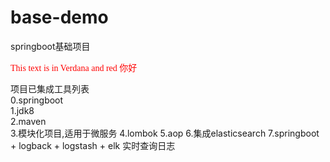 # base-demo
springboot基础项目


<p style="font-family:'楷体';color:red">
This text is in Verdana and red 你好</p>

<div style = "color:">项目已集成工具列表</div> 
0.springboot <br/>
1.jdk8 <br/>
2.maven <br/>
3.模块化项目,适用于微服务
4.lombok
5.aop
6.集成elasticsearch
7.springboot + logback + logstash + elk 实时查询日志
